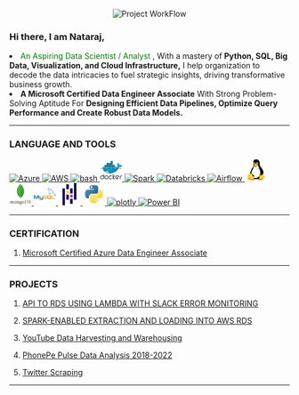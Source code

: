 <p align="center">
  <img src="https://github.com/pnraj/Twitter_scraping/assets/29162796/eb95ea4e-d753-4164-a63e-7ac42c07674a" alt="Project WorkFlow" width="960" height="420">
</p>

<!--
**pnraj/pnraj** is a ✨ _special_ ✨ repository because its `README.md` (this file) appears on your GitHub profile.

Here are some ideas to get you started:

- 🔭 I’m currently working on ...
- 🌱 I’m currently learning ...
- 👯 I’m looking to collaborate on ...
- 🤔 I’m looking for help with ...
- 💬 Ask me about ...
- 📫 How to reach me: ...
- 😄 Pronouns: ...
- ⚡ Fun fact: ...
-->

<p style='font-size: 22px; text-align: justify; text-justify: inter-word;'>
<h3> <b> </bold>Hi there, I am Nataraj,</b> </h3>
<li> <span style="color:green"> An Aspiring Data Scientist / Analyst </span>, With a mastery of <b> Python, SQL, Big Data, Visualization, and Cloud Infrastructure,</b> I help organization to decode the data intricacies to fuel strategic insights, driving transformative business growth.</li>
<li><b>A Microsoft Certified Data Engineer Associate</b> With Strong Problem-Solving Aptitude For <b> Designing Efficient Data Pipelines, Optimize Query Performance and Create Robust Data Models.</b>
</li></p>
<hr></hr>
<h3 align="left">LANGUAGE AND TOOLS</h3>
<p align="left"> <a href="https://azure.com/" target="_blank" rel="noreferrer">
      <img src="https://www.logo.wine/a/logo/Microsoft_Azure/Microsoft_Azure-Logo.wine.svg" alt="Azure" width="80" height="40"/>
    </a>
      <a href="https://aws.amazon.com/" target="_blank" rel="noreferrer">
      <img src="https://www.vectorlogo.zone/logos/amazon_aws/amazon_aws-ar21.svg" alt="AWS" width="80" height="40"/>
    </a> <a href="https://www.gnu.org/software/bash/" target="_blank" rel="noreferrer"> <img src="https://www.vectorlogo.zone/logos/gnu_bash/gnu_bash-icon.svg" alt="bash" width="40" height="40"/> </a> <a href="https://www.docker.com/" target="_blank" rel="noreferrer"> <img src="https://raw.githubusercontent.com/devicons/devicon/master/icons/docker/docker-original-wordmark.svg" alt="docker" width="40" height="40"/> </a> <a href="https://git-scm.com/" target="_blank" rel="noreferrer"> 
      <img src="https://www.vectorlogo.zone/logos/apache_spark/apache_spark-ar21.svg" alt="Spark" width="80" height="40"/>
    </a>
    <a href="https://databricks.com/" target="_blank" rel="noreferrer">
      <img src="https://www.vectorlogo.zone/logos/databricks/databricks-ar21.svg" alt="Databricks" width="80" height="40"/>
    </a>
    <a href="https://airflow.apache.org/" target="_blank" rel="noreferrer">
      <img src="https://static-00.iconduck.com/assets.00/airflow-icon-512x512-tpr318yf.png" alt="Airflow" width="40" height="40"/>
    </a>
<a href="https://www.linux.org/" target="_blank" rel="noreferrer"> <img src="https://raw.githubusercontent.com/devicons/devicon/master/icons/linux/linux-original.svg" alt="linux" width="40" height="40"/> </a> <a href="https://www.mongodb.com/" target="_blank" rel="noreferrer"> <img src="https://raw.githubusercontent.com/devicons/devicon/master/icons/mongodb/mongodb-original-wordmark.svg" alt="mongodb" width="40" height="40"/> </a> <a href="https://www.mysql.com/" target="_blank" rel="noreferrer"> <img src="https://raw.githubusercontent.com/devicons/devicon/master/icons/mysql/mysql-original-wordmark.svg" alt="mysql" width="40" height="40"/> </a> <a href="https://pandas.pydata.org/" target="_blank" rel="noreferrer"> <img src="https://raw.githubusercontent.com/devicons/devicon/2ae2a900d2f041da66e950e4d48052658d850630/icons/pandas/pandas-original.svg" alt="pandas" width="40" height="40"/> </a> <a href="https://www.python.org" target="_blank" rel="noreferrer"> <img src="https://raw.githubusercontent.com/devicons/devicon/master/icons/python/python-original.svg" alt="python" width="40" height="40"/> </a>
    <a href="https://plotly.com/" target="_blank" rel="noreferrer">
      <img src="https://res.cloudinary.com/crunchbase-production/image/upload/c_lpad,f_auto,q_auto:eco,dpr_1/vgay5hqdvszlmvud3hwu" alt="plotly" width="40" height="40" />
    </a>
    <a href="https://powerbi.microsoft.com/" target="_blank" rel="noreferrer">
      <img src="https://www.logo.wine/a/logo/Power_BI/Power_BI-Logo.wine.svg" alt="Power BI" width="40" height="40" />
    </a>
</p>
<hr></hr>
<h3 align="left">CERTIFICATION</h3>

1. [Microsoft Certified Azure Data Engineer Associate](https://learn.microsoft.com/api/credentials/share/en-us/NatarajPalanivel-3700/DF6264D0E8285B6?sharingId=31B58FCDCABBCCA3)
<hr></hr>
<h3 align="left">PROJECTS</h3>

1. [API TO RDS USING LAMBDA WITH SLACK ERROR MONITORING](https://github.com/pnraj/Projects/tree/master/AWS%3A%20Bulk%20%26%20Near%20Real-Time%20Pipelines/API%20TO%20RDS%20USING%20LAMBDA%20WITH%20SLACK%20ERROR%20MONITORING)

2. [SPARK-ENABLED EXTRACTION AND LOADING INTO AWS RDS](https://github.com/pnraj/Projects/tree/master/AWS%3A%20Bulk%20%26%20Near%20Real-Time%20Pipelines/Spark-Enabled%20Extraction%20and%20Loading%20Into%20AWS%20RDS)

3. [YouTube Data Harvesting and Warehousing](https://github.com/pnraj/Projects/tree/master/YouTube_Data_Harvesting_and_Warehousing)

4. [PhonePe Pulse Data Analysis 2018-2022](https://github.com/pnraj/Projects/tree/master/Phonephe_Pulse)

5. [Twitter Scraping](https://github.com/pnraj/Twitter_scraping)
   
<hr></hr>
